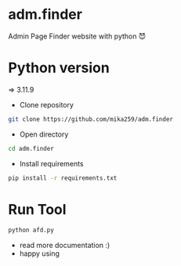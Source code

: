 # adm.finder
Admin Page Finder website with python 😈

# Python version
=> 3.11.9

- Clone repository
```bash
git clone https://github.com/mika259/adm.finder
```

- Open directory
```bash
cd adm.finder
```

- Install requirements
```bash
pip install -r requirements.txt
```

# Run Tool
```bash
python afd.py
```

- read more documentation :)
- happy using
